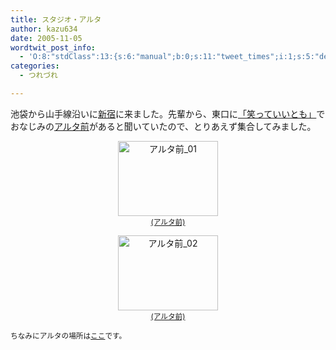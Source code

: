 ```yaml
---
title: スタジオ・アルタ
author: kazu634
date: 2005-11-05
wordtwit_post_info:
  - 'O:8:"stdClass":13:{s:6:"manual";b:0;s:11:"tweet_times";i:1;s:5:"delay";i:0;s:7:"enabled";i:1;s:10:"separation";s:2:"60";s:7:"version";s:3:"3.7";s:14:"tweet_template";b:0;s:6:"status";i:2;s:6:"result";a:0:{}s:13:"tweet_counter";i:2;s:13:"tweet_log_ids";a:1:{i:0;i:2159;}s:9:"hash_tags";a:0:{}s:8:"accounts";a:1:{i:0;s:7:"kazu634";}}'
categories:
  - つれづれ

---
```

<div class="section">
<p>
    池袋から山手線沿いに<a href="http://map.yahoo.co.jp/pl?nl=35.41.15.594&el=139.42.27.954&la=1&fi=1&skey=%bf%b7%bd%c9%b1%d8&sc=1" onclick="__gaTracker('send', 'event', 'outbound-article', 'http://map.yahoo.co.jp/pl?nl=35.41.15.594&el=139.42.27.954&la=1&fi=1&skey=%bf%b7%bd%c9%b1%d8&sc=1', '新宿');" target="blank">新宿</a>に来ました。先輩から、東口に<a href="http://ja.wikipedia.org/wiki/%E7%AC%91%E3%81%A3%E3%81%A6%E3%81%84%E3%81%84%E3%81%A8%E3%82%82" onclick="__gaTracker('send', 'event', 'outbound-article', 'http://ja.wikipedia.org/wiki/%E7%AC%91%E3%81%A3%E3%81%A6%E3%81%84%E3%81%84%E3%81%A8%E3%82%82', '「笑っていいとも」');" target="blank">「笑っていいとも」</a>でおなじみの<a href="http://ja.wikipedia.org/wiki/%E3%82%B9%E3%82%BF%E3%82%B8%E3%82%AA%E3%82%A2%E3%83%AB%E3%82%BF" onclick="__gaTracker('send', 'event', 'outbound-article', 'http://ja.wikipedia.org/wiki/%E3%82%B9%E3%82%BF%E3%82%B8%E3%82%AA%E3%82%A2%E3%83%AB%E3%82%BF', 'アルタ前');" target="blank">アルタ前</a>があると聞いていたので、とりあえず集合してみました。
</p>
  
<p>
<center>
<a href="http://image.blog.livedoor.jp/simoom634/imgs/e/c/ecb8af0c.jpg" onclick="__gaTracker('send', 'event', 'outbound-article', 'http://image.blog.livedoor.jp/simoom634/imgs/e/c/ecb8af0c.jpg', '(アルタ前)');" target="blank"><img width="160" alt="アルタ前_01" src="http://image.blog.livedoor.jp/simoom634/imgs/e/c/ecb8af0c-s.jpg" class="pict" height="120" border="0" /><br /><small>(アルタ前)</small></a>
</center>
</p>
  
<p>
</p>
  
<p>
<center>
<a href="http://image.blog.livedoor.jp/simoom634/imgs/8/a/8aaa7f0e.jpg" onclick="__gaTracker('send', 'event', 'outbound-article', 'http://image.blog.livedoor.jp/simoom634/imgs/8/a/8aaa7f0e.jpg', '(アルタ前)');" target="blank"><img width="160" alt="アルタ前_02" src="http://image.blog.livedoor.jp/simoom634/imgs/8/a/8aaa7f0e-s.jpg" class="pict" height="120" border="0" /><br /><small>(アルタ前)</small></a>
</center>
</p></p> 
  
<p>
<small>ちなみにアルタの場所は<a href="http://map.yahoo.co.jp/pl?nl=35.41.22.164&el=139.42.16.261&la=1&fi=1&skey=%a5%b9%a5%bf%a5%b8%a5%aa%a5%a2%a5%eb%a5%bf&sc=1" onclick="__gaTracker('send', 'event', 'outbound-article', 'http://map.yahoo.co.jp/pl?nl=35.41.22.164&el=139.42.16.261&la=1&fi=1&skey=%a5%b9%a5%bf%a5%b8%a5%aa%a5%a2%a5%eb%a5%bf&sc=1', 'ここ');" target="blank">ここ</a>です。</small>
</p>
</div>
